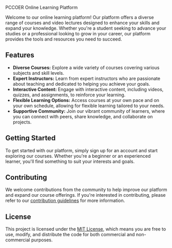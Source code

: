 PCCOER Online Learning Platform

Welcome to our online learning platform! Our platform offers a diverse range of courses and video lectures designed to enhance your skills and expand your knowledge. Whether you're a student seeking to advance your studies or a professional looking to grow in your career, our platform provides the tools and resources you need to succeed.

## Features
- **Diverse Courses:** Explore a wide variety of courses covering various subjects and skill levels.
- **Expert Instructors:** Learn from expert instructors who are passionate about teaching and dedicated to helping you achieve your goals.
- **Interactive Content:** Engage with interactive content, including videos, quizzes, and assignments, to reinforce your learning.
- **Flexible Learning Options:** Access courses at your own pace and on your own schedule, allowing for flexible learning tailored to your needs.
- **Supportive Community:** Join our vibrant community of learners, where you can connect with peers, share knowledge, and collaborate on projects.

## Getting Started
To get started with our platform, simply sign up for an account and start exploring our courses. Whether you're a beginner or an experienced learner, you'll find something to suit your interests and goals.

## Contributing
We welcome contributions from the community to help improve our platform and expand our course offerings. If you're interested in contributing, please refer to our [contribution guidelines](CONTRIBUTING.md) for more information.

## License
This project is licensed under the [MIT License](LICENSE), which means you are free to use, modify, and distribute the code for both commercial and non-commercial purposes.
